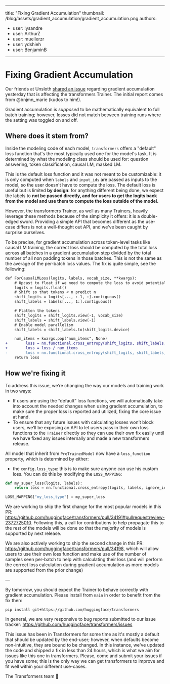 
---
title: "Fixing Gradient Accumulation" 
thumbnail: /blog/assets/gradient_accumulation/gradient_accumulation.png
authors:
- user: lysandre
- user: ArthurZ
- user: muellerzr
- user: ydshieh
- user: BenjaminB
---

# Fixing Gradient Accumulation

Our friends at Unsloth [shared an issue](https://unsloth.ai/blog/gradient) regarding gradient accumulation yesterday that is affecting the transformers Trainer. The initial report comes from @bnjmn_marie (kudos to him!).

Gradient accumulation is *supposed* to be mathematically equivalent to full batch training; however, losses did not match between training runs where the setting was toggled on and off.

## Where does it stem from?

Inside the modeling code of each model, `transformers` offers a "default" loss function that's the most typically used one for the model's task. It is determined by what the modeling class should be used for: question answering, token classification, causal LM, masked LM.

This is the default loss function and it was not meant to be customizable: it is only computed when `labels` and `input_ids` are passed as inputs to the model, so the user doesn't have to compute the loss. The default loss is useful but is limited **by design**: for anything different being done, we expect the labels to **not be passed directly, and for users to get the logits back from the model and use them to compute the loss outside of the model.**

However, the transformers Trainer, as well as many Trainers, heavily leverage these methods because of the simplicity it offers: it is a double-edged sword. Providing a simple API that becomes different as the use-case differs is not a well-thought out API, and we've been caught by surprise ourselves.

To be precise, for gradient accumulation across token-level tasks like causal LM training, the correct loss should be computed by the total loss across all batches in a gradient accumulation step divided by the total number of all non padding tokens in those batches. This is not the same as the average of the per-batch loss values.
The fix is quite simple, see the following:
```diff
def ForCausalLMLoss(logits, labels, vocab_size, **kwargs):
    # Upcast to float if we need to compute the loss to avoid potential precision issues
    logits = logits.float()
    # Shift so that tokens < n predict n
    shift_logits = logits[..., :-1, :].contiguous()
    shift_labels = labels[..., 1:].contiguous()

    # Flatten the tokens
    shift_logits = shift_logits.view(-1, vocab_size)
    shift_labels = shift_labels.view(-1)
    # Enable model parallelism
    shift_labels = shift_labels.to(shift_logits.device)

    num_items = kwargs.pop("num_items", None)
+        loss = nn.functional.cross_entropy(shift_logits, shift_labels, ignore_index=-100, reduction="sum")
+        loss = loss / num_items
-        loss = nn.functional.cross_entropy(shift_logits, shift_labels, ignore_index=-100)
    return loss
```

## How we're fixing it

To address this issue, we’re changing the way our models and training work in two ways:

* If users are using the “default” loss functions, we will automatically take into account the needed changes when using gradient accumulation, to make sure the proper loss is reported and utilized, fixing the core issue at hand. 
* To ensure that any future issues with calculating losses won’t block users, we’ll be exposing an API to let users pass in their own loss functions to the `Trainer` directly so they can use their own fix easily until we have fixed any issues internally and made a new transformers release. 

All model that inherit from `PreTrainedModel` now have a `loss_function` property, which is determined by either: 
- the `config.loss_type`: this is to make sure anyone can use his custom loss. You can do this by modifying the `LOSS_MAPPING`:

```python
def my_super_loss(logits, labels):
    return loss = nn.functional.cross_entropy(logits, labels, ignore_index=-100)

LOSS_MAPPING["my_loss_type"] = my_super_loss
```


We are working to ship the first change for the most popular models in this PR: https://github.com/huggingface/transformers/pull/34191#pullrequestreview-2372725010. Following this, a call for contributions to help propagate this to the rest of the models will be done so that the majority of models is supported by next release.

We are also actively working to ship the second change in this PR: https://github.com/huggingface/transformers/pull/34198, which will allow users to use their own loss function and make use of the number of samples seen per-batch to help with calculating their loss (and will perform the correct loss calculation during gradient accumulation as more models are supported from the prior change)

—

By tomorrow, you should expect the Trainer to behave correctly with gradient accumulation. Please install from `main` in order to benefit from the fix then:

```
pip install git+https://github.com/huggingface/transformers
```

In general, we are very responsive to bug reports submitted to our issue tracker: https://github.com/huggingface/transformers/issues

This issue has been in Transformers for some time as it's mostly a default that should be updated by the end-user; however, when defaults become non-intuitive, they are bound to be changed. In this instance, we've updated the code and shipped a fix in less than 24 hours, which is what we aim for issues like this one in transformers. Please, come and submit your issues if you have some; this is the only way we can get transformers to improve and fit well within your different use-cases.

The Transformers team 🤗
